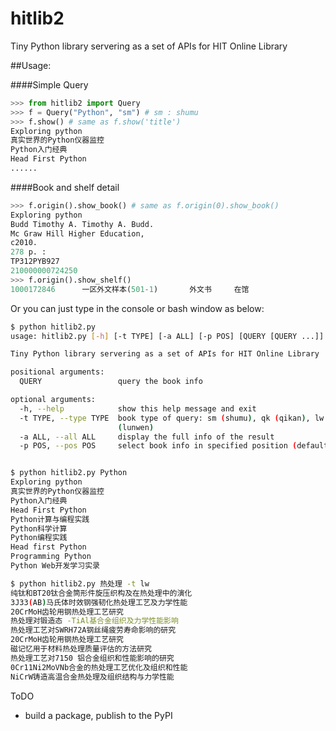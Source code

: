 hitlib2
=======

Tiny Python library servering as a set of APIs for HIT Online Library

##Usage:

####Simple Query
```python
>>> from hitlib2 import Query
>>> f = Query("Python", "sm") # sm : shumu
>>> f.show() # same as f.show('title')
Exploring python 
真实世界的Python仪器监控
Python入门经典
Head First Python
......
```
####Book and shelf detail
```python
>>> f.origin().show_book() # same as f.origin(0).show_book()
Exploring python 
Budd Timothy A. Timothy A. Budd.
Mc Graw Hill Higher Education,
c2010.
278 p. :
TP312PYB927
210000000724250
>>> f.origin().show_shelf()
1000172846		一区外文样本(501-1)		外文书		在馆	
```

Or you can just type in the console or bash window as below:

```bash
$ python hitlib2.py
usage: hitlib2.py [-h] [-t TYPE] [-a ALL] [-p POS] [QUERY [QUERY ...]]

Tiny Python library servering as a set of APIs for HIT Online Library

positional arguments:
  QUERY                 query the book info

optional arguments:
  -h, --help            show this help message and exit
  -t TYPE, --type TYPE  book type of query: sm (shumu), qk (qikan), lw
                        (lunwen)
  -a ALL, --all ALL     display the full info of the result
  -p POS, --pos POS     select book info in specified position (default: 1)


$ python hitlib2.py Python
Exploring python 
真实世界的Python仪器监控
Python入门经典
Head First Python
Python计算与编程实践
Python科学计算
Python编程实践
Head first Python 
Programming Python 
Python Web开发学习实录

$ python hitlib2.py 热处理 -t lw
纯钛和BT20钛合金筒形件旋压织构及在热处理中的演化
3J33(AB)马氏体时效钢强韧化热处理工艺及力学性能
20CrMoH齿轮用钢热处理工艺研究
热处理对锻造态 -TiAl基合金组织及力学性能影响
热处理工艺对SWRH72A钢丝绳疲劳寿命影响的研究
20CrMoH齿轮用钢热处理工艺研究
磁记忆用于材料热处理质量评估的方法研究
热处理工艺对7150 铝合金组织和性能影响的研究
0Cr11Ni2MoVNb合金的热处理工艺优化及组织和性能
NiCrW铸造高温合金热处理及组织结构与力学性能
```
ToDO
* build a package, publish to the PyPI

